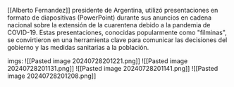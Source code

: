 [[Alberto Fernandez]] presidente de Argentina, utilizó presentaciones en formato de diapositivas (PowerPoint) durante sus anuncios en cadena nacional sobre la extensión de la cuarentena debido a la pandemia de COVID-19. Estas presentaciones, conocidas popularmente como "filminas", se convirtieron en una herramienta clave para comunicar las decisiones del gobierno y las medidas sanitarias a la población.

imgs:
![[Pasted image 20240728201221.png]]
![[Pasted image 20240728201131.png]]
![[Pasted image 20240728201141.png]]
![[Pasted image 20240728201208.png]]
